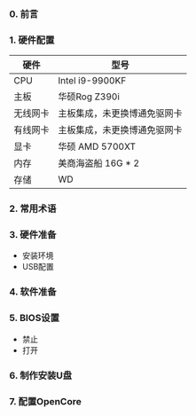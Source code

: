 ### 0. 前言

### 1. 硬件配置
 |硬件|型号|
 |---|---|
 |CPU|Intel i9-9900KF|
 |主板|华硕Rog Z390i|
 |无线网卡|主板集成，未更换博通免驱网卡|
 |有线网卡|主板集成，未更换博通免驱网卡|
 |显卡|华硕 AMD 5700XT|
 |内存|美商海盗船 16G * 2|
 |存储| WD|

### 2. 常用术语

### 3. 硬件准备
- 安装环境
- USB配置

### 4. 软件准备

### 5. BIOS设置
- 禁止
- 打开
### 6. 制作安装U盘

### 7. 配置OpenCore
 

